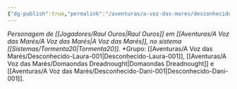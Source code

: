 ```yaml
---
{"dg-publish":true,"permalink":"/aventuras/a-voz-das-mares/desconhecido-ouros-001/"}
---
```


*Personagem de [[Jogadores/Raul Ouros\|Raul Ouros]] em [[Aventuras/A Voz das Marés/A Voz das Marés\|A Voz das Marés]], no sistema [[Sistemas/Tormenta20\|Tormenta20]].*
*Grupo:  [[Aventuras/A Voz das Marés/Desconhecido-Laura-001\|Desconhecido-Laura-001]], [[Aventuras/A Voz das Marés/Domaondas Dreadnought\|Domaondas Dreadnought]] e [[Aventuras/A Voz das Marés/Desconhecido-Dani-001\|Desconhecido-Dani-001]].